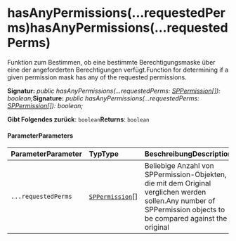 # <a name="hasanypermissionsrequestedperms"></a><span data-ttu-id="045c2-101">hasAnyPermissions(...requestedPerms)</span><span class="sxs-lookup"><span data-stu-id="045c2-101">hasAnyPermissions(...requestedPerms)</span></span>




<span data-ttu-id="045c2-102">Funktion zum Bestimmen, ob eine bestimmte Berechtigungsmaske über eine der angeforderten Berechtigungen verfügt.</span><span class="sxs-lookup"><span data-stu-id="045c2-102">Function for determining if a given permission mask has any of the requested permissions.</span></span>

<span data-ttu-id="045c2-103">**Signatur:** _public hasAnyPermissions(...requestedPerms: [SPPermission](../sp-page-context/sppermission.md)[]): boolean;_</span><span class="sxs-lookup"><span data-stu-id="045c2-103">**Signature:** _public hasAnyPermissions(...requestedPerms: [SPPermission](../sp-page-context/sppermission.md)[]): boolean;_</span></span>

<span data-ttu-id="045c2-104">**Gibt Folgendes zurück**: `boolean`</span><span class="sxs-lookup"><span data-stu-id="045c2-104">**Returns**: `boolean`</span></span>





#### <a name="parameters"></a><span data-ttu-id="045c2-105">Parameter</span><span class="sxs-lookup"><span data-stu-id="045c2-105">Parameters</span></span>


| <span data-ttu-id="045c2-106">Parameter</span><span class="sxs-lookup"><span data-stu-id="045c2-106">Parameter</span></span>    | <span data-ttu-id="045c2-107">Typ</span><span class="sxs-lookup"><span data-stu-id="045c2-107">Type</span></span>    | <span data-ttu-id="045c2-108">Beschreibung</span><span class="sxs-lookup"><span data-stu-id="045c2-108">Description</span></span> |
|:-------------|:---------------|:------------|
| `...requestedPerms`    | <span data-ttu-id="045c2-109">[`SPPermission`](../sp-page-context/sppermission.md)[]</span><span class="sxs-lookup"><span data-stu-id="045c2-109"></span></span> | <span data-ttu-id="045c2-110">Beliebige Anzahl von SPPermission-Objekten, die mit dem Original verglichen werden sollen.</span><span class="sxs-lookup"><span data-stu-id="045c2-110">Any number of SPPermission objects to be compared against the original</span></span> |



